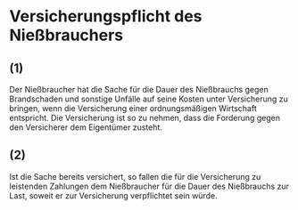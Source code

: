 # Versicherungspflicht des Nießbrauchers



## (1)

 Der Nießbraucher hat die Sache für die Dauer des Nießbrauchs gegen Brandschaden und sonstige Unfälle auf seine Kosten unter Versicherung zu bringen, wenn die Versicherung einer ordnungsmäßigen Wirtschaft entspricht. Die Versicherung ist so zu nehmen, dass die Forderung gegen den Versicherer dem Eigentümer zusteht.

## (2)

 Ist die Sache bereits versichert, so fallen die für die Versicherung zu leistenden Zahlungen dem Nießbraucher für die Dauer des Nießbrauchs zur Last, soweit er zur Versicherung verpflichtet sein würde. 

